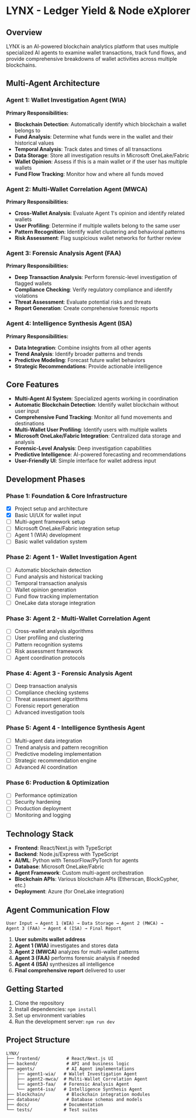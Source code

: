 # LYNX - Ledger Yield & Node eXplorer

## Overview
LYNX is an AI-powered blockchain analytics platform that uses multiple specialized AI agents to examine wallet transactions, track fund flows, and provide comprehensive breakdowns of wallet activities across multiple blockchains.

## Multi-Agent Architecture

### Agent 1: Wallet Investigation Agent (WIA)
**Primary Responsibilities:**
- **Blockchain Detection**: Automatically identify which blockchain a wallet belongs to
- **Fund Analysis**: Determine what funds were in the wallet and their historical values
- **Temporal Analysis**: Track dates and times of all transactions
- **Data Storage**: Store all investigation results in Microsoft OneLake/Fabric
- **Wallet Opinion**: Assess if this is a main wallet or if the user has multiple wallets
- **Fund Flow Tracking**: Monitor how and where all funds moved

### Agent 2: Multi-Wallet Correlation Agent (MWCA)
**Primary Responsibilities:**
- **Cross-Wallet Analysis**: Evaluate Agent 1's opinion and identify related wallets
- **User Profiling**: Determine if multiple wallets belong to the same user
- **Pattern Recognition**: Identify wallet clustering and behavioral patterns
- **Risk Assessment**: Flag suspicious wallet networks for further review

### Agent 3: Forensic Analysis Agent (FAA)
**Primary Responsibilities:**
- **Deep Transaction Analysis**: Perform forensic-level investigation of flagged wallets
- **Compliance Checking**: Verify regulatory compliance and identify violations
- **Threat Assessment**: Evaluate potential risks and threats
- **Report Generation**: Create comprehensive forensic reports

### Agent 4: Intelligence Synthesis Agent (ISA)
**Primary Responsibilities:**
- **Data Integration**: Combine insights from all other agents
- **Trend Analysis**: Identify broader patterns and trends
- **Predictive Modeling**: Forecast future wallet behaviors
- **Strategic Recommendations**: Provide actionable intelligence

## Core Features
- **Multi-Agent AI System**: Specialized agents working in coordination
- **Automatic Blockchain Detection**: Identify wallet blockchain without user input
- **Comprehensive Fund Tracking**: Monitor all fund movements and destinations
- **Multi-Wallet User Profiling**: Identify users with multiple wallets
- **Microsoft OneLake/Fabric Integration**: Centralized data storage and analysis
- **Forensic-Level Analysis**: Deep investigation capabilities
- **Predictive Intelligence**: AI-powered forecasting and recommendations
- **User-Friendly UI**: Simple interface for wallet address input

## Development Phases

### Phase 1: Foundation & Core Infrastructure
- [x] Project setup and architecture
- [x] Basic UI/UX for wallet input
- [ ] Multi-agent framework setup
- [ ] Microsoft OneLake/Fabric integration setup
- [ ] Agent 1 (WIA) development
- [ ] Basic wallet validation system

### Phase 2: Agent 1 - Wallet Investigation Agent
- [ ] Automatic blockchain detection
- [ ] Fund analysis and historical tracking
- [ ] Temporal transaction analysis
- [ ] Wallet opinion generation
- [ ] Fund flow tracking implementation
- [ ] OneLake data storage integration

### Phase 3: Agent 2 - Multi-Wallet Correlation Agent
- [ ] Cross-wallet analysis algorithms
- [ ] User profiling and clustering
- [ ] Pattern recognition systems
- [ ] Risk assessment framework
- [ ] Agent coordination protocols

### Phase 4: Agent 3 - Forensic Analysis Agent
- [ ] Deep transaction analysis
- [ ] Compliance checking systems
- [ ] Threat assessment algorithms
- [ ] Forensic report generation
- [ ] Advanced investigation tools

### Phase 5: Agent 4 - Intelligence Synthesis Agent
- [ ] Multi-agent data integration
- [ ] Trend analysis and pattern recognition
- [ ] Predictive modeling implementation
- [ ] Strategic recommendation engine
- [ ] Advanced AI coordination

### Phase 6: Production & Optimization
- [ ] Performance optimization
- [ ] Security hardening
- [ ] Production deployment
- [ ] Monitoring and logging

## Technology Stack
- **Frontend**: React/Next.js with TypeScript
- **Backend**: Node.js/Express with TypeScript
- **AI/ML**: Python with TensorFlow/PyTorch for agents
- **Database**: Microsoft OneLake/Fabric
- **Agent Framework**: Custom multi-agent orchestration
- **Blockchain APIs**: Various blockchain APIs (Etherscan, BlockCypher, etc.)
- **Deployment**: Azure (for OneLake integration)

## Agent Communication Flow

```
User Input → Agent 1 (WIA) → Data Storage → Agent 2 (MWCA) → 
Agent 3 (FAA) → Agent 4 (ISA) → Final Report
```

1. **User submits wallet address**
2. **Agent 1 (WIA)** investigates and stores data
3. **Agent 2 (MWCA)** analyzes for multi-wallet patterns
4. **Agent 3 (FAA)** performs forensic analysis if needed
5. **Agent 4 (ISA)** synthesizes all intelligence
6. **Final comprehensive report** delivered to user

## Getting Started
1. Clone the repository
2. Install dependencies: `npm install`
3. Set up environment variables
4. Run the development server: `npm run dev`

## Project Structure
```
LYNX/
├── frontend/          # React/Next.js UI
├── backend/           # API and business logic
├── agents/            # AI Agent implementations
│   ├── agent1-wia/   # Wallet Investigation Agent
│   ├── agent2-mwca/  # Multi-Wallet Correlation Agent
│   ├── agent3-faa/   # Forensic Analysis Agent
│   └── agent4-isa/   # Intelligence Synthesis Agent
├── blockchain/        # Blockchain integration modules
├── database/          # Database schemas and models
├── docs/             # Documentation
└── tests/            # Test suites
``` 